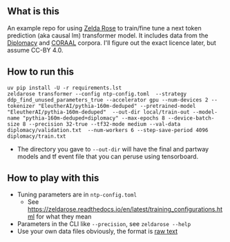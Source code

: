 ## What is this

An example repo for using [Zelda Rose](https://zeldarose.readthedocs.io) to train/fine tune a next token prediction (aka causal lm) transformer model. It includes data from the [Diplomacy](https://github.com/DenisPeskoff/2020_acl_diplomacy/) and [CORAAL](https://oraal.github.io/coraal) corpora. I'll figure out the exact licence later, but assume CC-BY 4.0.

## How to run this

```
uv pip install -U -r requirements.lst
zeldarose transformer --config ntp-config.toml  --strategy ddp_find_unused_parameters_true --accelerator gpu --num-devices 2 --tokenizer "EleutherAI/pythia-160m-deduped" --pretrained-model "EleutherAI/pythia-160m-deduped"  --out-dir local/train-out --model-name "pythia-160m-deduped+diplomacy" --max-epochs 8 --device-batch-size 8 --precision 32-true --tf32-mode medium --val-data diplomacy/validation.txt  --num-workers 6 --step-save-period 4096 diplomacy/train.txt
```

- The directory you gave to `--out-dir` will have the final and partway models and tf event file that you can peruse using tensorboard.

## How to play with this

- Tuning parameters are in `ntp-config.toml`
  - See <https://zeldarose.readthedocs.io/en/latest/training_configurations.html> for what they mean
- Parameters in the CLI like `--precision`, see `zeldarose --help`
- Use your own data files obviously, the format is [raw text](https://zeldarose.readthedocs.io/en/latest/tasks/mlm.html#inputs-and-outputs)
